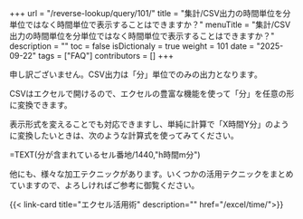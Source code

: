 +++
url = "/reverse-lookup/query/101/"
title = "集計/CSV出力の時間単位を分単位ではなく時間単位で表示することはできますか？"
menuTitle = "集計/CSV出力の時間単位を分単位ではなく時間単位で表示することはできますか？"
description = ""
toc = false
isDictionaly = true
weight = 101
date = "2025-09-22"
tags = ["FAQ"]
contributors = []
+++

申し訳ございません。CSV出力は「分」単位でのみの出力となります。

CSVはエクセルで開けるので、エクセルの豊富な機能を使って「分」を任意の形に変換できます。

表示形式を変えることでも対応できますし、単純に計算で「X時間Y分」のように変換したいときは、次のような計算式を使ってみてください。

=TEXT(分が含まれているセル番地/1440,"h時間m分")

他にも、様々な加工テクニックがあります。いくつかの活用テクニックをまとめていますので、よろしければご参考に御覧ください。

{{< link-card title="エクセル活用術"  description="" href="/excel/time/">}}
